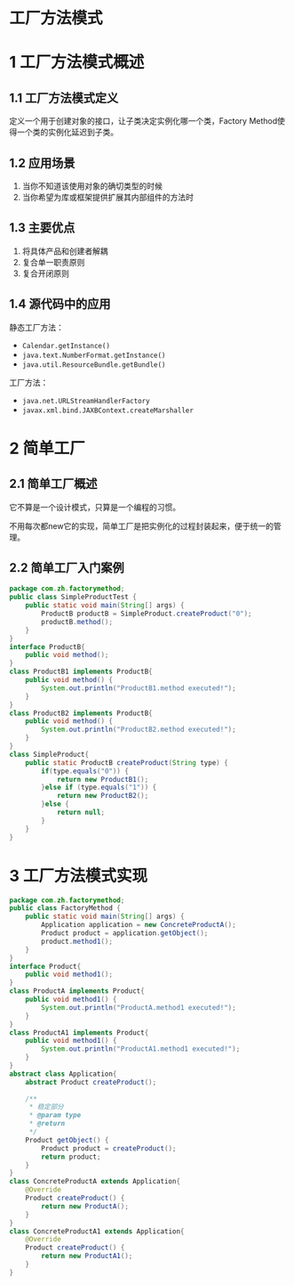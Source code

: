 # 工厂方法模式

# 1 工厂方法模式概述
## 1.1 工厂方法模式定义
定义一个用于创建对象的接口，让子类决定实例化哪一个类，Factory Method使得一个类的实例化延迟到子类。
## 1.2 应用场景

1. 当你不知道该使用对象的确切类型的时候
1. 当你希望为库或框架提供扩展其内部组件的方法时
## 1.3 主要优点

1. 将具体产品和创建者解耦
1. 复合单一职责原则
1. 复合开闭原则
## 1.4 源代码中的应用
静态工厂方法：

- `Calendar.getInstance()`
- `java.text.NumberFormat.getInstance()`
- `java.util.ResourceBundle.getBundle()`

工厂方法：

- `java.net.URLStreamHandlerFactory`
- `javax.xml.bind.JAXBContext.createMarshaller`
# 2 简单工厂
## 2.1 简单工厂概述
它不算是一个设计模式，只算是一个编程的习惯。

不用每次都new它的实现，简单工厂是把实例化的过程封装起来，便于统一的管理。

## 2.2 简单工厂入门案例

```java
package com.zh.factorymethod;
public class SimpleProductTest {
    public static void main(String[] args) {
        ProductB productB = SimpleProduct.createProduct("0");
        productB.method();
    }
}
interface ProductB{
    public void method();
}
class ProductB1 implements ProductB{
    public void method() {
        System.out.println("ProductB1.method executed!");
    }
}
class ProductB2 implements ProductB{
    public void method() {
        System.out.println("ProductB2.method executed!");
    }
}
class SimpleProduct{
    public static ProductB createProduct(String type) {
        if(type.equals("0")) {
            return new ProductB1();
        }else if (type.equals("1")) {
            return new ProductB2();
        }else {
            return null;
        }
    }
}
```

# 3 工厂方法模式实现

```java
package com.zh.factorymethod;
public class FactoryMethod {
    public static void main(String[] args) {
        Application application = new ConcreteProductA();
        Product product = application.getObject();
        product.method1();
    }
}
interface Product{
    public void method1();
}
class ProductA implements Product{
    public void method1() {
        System.out.println("ProductA.method1 executed!");
    }
}
class ProductA1 implements Product{
    public void method1() {
        System.out.println("ProductA1.method1 executed!");
    }
}
abstract class Application{
    abstract Product createProduct();
    
    /**
     * 稳定部分
     * @param type
     * @return
     */
    Product getObject() {
        Product product = createProduct();
        return product;
    }
}
class ConcreteProductA extends Application{
    @Override
    Product createProduct() {
        return new ProductA();
    }
}
class ConcreteProductA1 extends Application{
    @Override
    Product createProduct() {
        return new ProductA1();
    }
}
```



